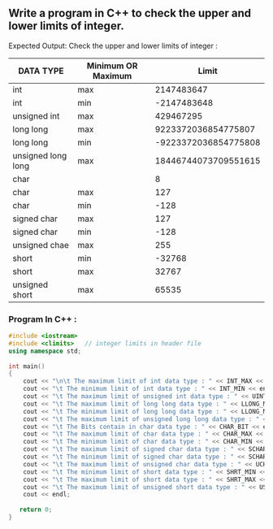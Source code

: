 ## Write a program in C++ to check the upper and lower limits of integer.
Expected Output:
Check the upper and lower limits of integer :

| DATA TYPE | Minimum OR Maximum | Limit |
|-|-|-|
| int | max | 2147483647 |
| int | min | -2147483648 |
| unsigned int | max | 429467295 |
| long long | max | 9223372036854775807 |
| long long | min | -9223372036854775808 |
| unsigned long long | max | 18446744073709551615 |
| char | | 8 |
| char | max | 127 |
| char | min | -128 |
| signed char | max | 127 |
| signed char | min | -128 |
| unsigned chae | max | 255 |
| short | min | -32768 |
| short | max | 32767 |
| unsigned short | max | 65535 |

### Program In C++ :

```C++
#include <iostream>
#include <climits>   // integer limits in header file
using namespace std;
 
int main() 
{
	cout << "\n\t The maximum limit of int data type : " << INT_MAX << endl;
	cout << "\t The minimum limit of int data type : " << INT_MIN << endl;
	cout << "\t The maximum limit of unsigned int data type : " << UINT_MAX << endl;
	cout << "\t The maximum limit of long long data type : " << LLONG_MAX << endl;
	cout << "\t The minimum limit of long long data type : " << LLONG_MIN << endl;
	cout << "\t The maximum limit of unsigned long long data type : " << ULLONG_MAX << endl;
	cout << "\t The Bits contain in char data type : " << CHAR_BIT << endl;
	cout << "\t The maximum limit of char data type : " << CHAR_MAX << endl;
	cout << "\t The minimum limit of char data type : " << CHAR_MIN << endl;
	cout << "\t The maximum limit of signed char data type : " << SCHAR_MAX << endl;
	cout << "\t The minimum limit of signed char data type : " << SCHAR_MIN << endl;
	cout << "\t The maximum limit of unsigned char data type : " << UCHAR_MAX << endl;
	cout << "\t The minimum limit of short data type : " << SHRT_MIN << endl;
    cout << "\t The maximum limit of short data type : " << SHRT_MAX << endl;
    cout << "\t The maximum limit of unsigned short data type : " << USHRT_MAX << endl;
    cout << endl;
    
   return 0;
}

```
